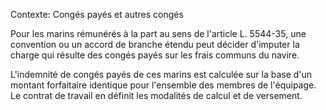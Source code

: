 Contexte: Congés payés et autres congés

Pour les marins rémunérés à la part au sens de l'article L. 5544-35, une convention ou un accord de branche étendu peut décider d'imputer la charge qui résulte des congés payés sur les frais communs du navire.

L'indemnité de congés payés de ces marins est calculée sur la base d'un montant forfaitaire identique pour l'ensemble des membres de l'équipage. Le contrat de travail en définit les modalités de calcul et de versement.
